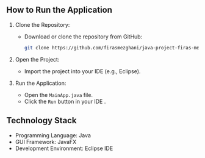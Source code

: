 ## How to Run the Application

1. Clone the Repository:
   - Download or clone the repository from GitHub:
     ```bash
     git clone https://github.com/firasmezghani/java-project-firas-mezghani.git
     ```

2. Open the Project:
   - Import the project into your IDE (e.g., Eclipse).

3. Run the Application:
   - Open the `MainApp.java` file.
   - Click the `Run` button in your IDE .
## Technology Stack
- Programming Language: Java
- GUI Framework: JavaFX
- Development Environment: Eclipse IDE


